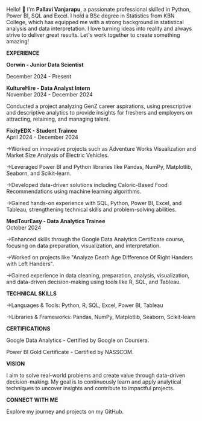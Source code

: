 Hello! 👋 I'm **Pallavi Vanjarapu**, a passionate professional skilled in Python, Power BI, SQL and Excel. I hold a BSc degree in Statistics from KBN College, which has equipped me with a strong background in statistical analysis and data interpretation. I love turning ideas into reality and always strive to deliver great results. Let's work together to create something amazing!

**EXPERIENCE**

**Oorwin - Junior Data Scientist**

December 2024 - Present

**KultureHire - Data Analyst Intern**                 
November 2024 - December 2024

Conducted a project analyzing GenZ career aspirations, using prescriptive and descriptive analytics to provide insights for freshers and employers on attracting, retaining, and managing talent.


**FixityEDX - Student Trainee**                       
April 2024 - December 2024 

->Worked on innovative projects such as Adventure Works Visualization and Market Size Analysis of Electric Vehicles.

->Leveraged Power BI and Python libraries like Pandas, NumPy, Matplotlib, Seaborn, and Scikit-learn.

->Developed data-driven solutions including Caloric-Based Food Recommendations using machine learning algorithms.

->Gained hands-on experience with SQL, Python, Power BI, Excel, and Tableau, strengthening technical skills and problem-solving abilities.


**MedTourEasy - Data Analytics Trainee**             
October 2024 

->Enhanced skills through the Google Data Analytics Certificate course, focusing on data preparation, visualization, and interpretation.

->Worked on projects like "Analyze Death Age Difference Of Right Handers with Left Handers".

->Gained experience in data cleaning, preparation, analysis, visualization, and data-driven decision-making using tools like R, SQL, and Tableau.

**TECHNICAL SKILLS**

->Languages & Tools: Python, R, SQL, Excel, Power BI, Tableau

->Libraries & Frameworks: Pandas, NumPy, Matplotlib, Seaborn, Scikit-learn

**CERTIFICATIONS**

Google Data Analytics - Certified by Google on Coursera.

Power BI Gold Certificate - Certified by NASSCOM.


**VISION**

I aim to solve real-world problems and create value through data-driven decision-making. My goal is to continuously learn and apply analytical techniques to uncover insights and contribute to impactful projects.

**CONNECT WITH ME**

Explore my journey and projects on my GitHub.


